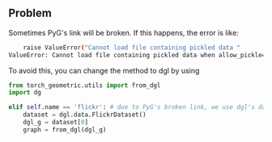 ## Problem

Sometimes PyG's link will be broken. If this happens, the error is like:
``` bash
    raise ValueError("Cannot load file containing pickled data "
ValueError: Cannot load file containing pickled data when allow_pickle=False
```

To avoid this, you can change the method to dgl by using
``` python
from torch_geometric.utils import from_dgl
import dg

elif self.name == 'flickr': # due to PyG's broken link, we use dgl's dataset
    dataset = dgl.data.FlickrDataset()
    dgl_g = dataset[0]
    graph = from_dgl(dgl_g)
```
